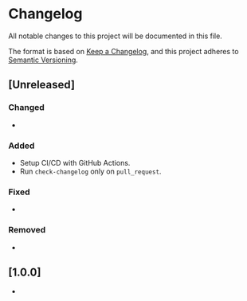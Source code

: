 # Changelog

All notable changes to this project will be documented in this file.

The format is based on [Keep a Changelog](https://keepachangelog.com/en/1.0.0/),
and this project adheres to [Semantic Versioning](https://semver.org/spec/v2.0.0.html).

## [Unreleased]

### Changed

-

### Added

- Setup CI/CD with GitHub Actions.
- Run `check-changelog` only on `pull_request`.

### Fixed

-

### Removed

-

## [1.0.0]

- 
